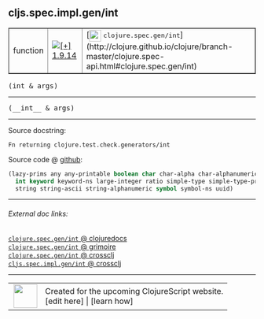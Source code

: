 ## cljs.spec.impl.gen/int



 <table border="1">
<tr>
<td>function</td>
<td><a href="https://github.com/cljsinfo/cljs-api-docs/tree/1.9.14"><img valign="middle" alt="[+] 1.9.14" title="Added in 1.9.14" src="https://img.shields.io/badge/+-1.9.14-lightgrey.svg"></a> </td>
<td>
[<img height="24px" valign="middle" src="http://i.imgur.com/1GjPKvB.png"> <samp>clojure.spec.gen/int</samp>](http://clojure.github.io/clojure/branch-master/clojure.spec-api.html#clojure.spec.gen/int)
</td>
</tr>
</table>

<samp>(int & args)</samp><br>

---

 <samp>
(__int__ & args)<br>
</samp>

---





Source docstring:

```
Fn returning clojure.test.check.generators/int
```


Source code @ [github]():

```clj
(lazy-prims any any-printable boolean char char-alpha char-alphanumeric char-ascii double
  int keyword keyword-ns large-integer ratio simple-type simple-type-printable
  string string-ascii string-alphanumeric symbol symbol-ns uuid)
```

<!--
Repo - tag - source tree - lines:

 <pre>

</pre>

-->

---



###### External doc links:

[`clojure.spec.gen/int` @ clojuredocs](http://clojuredocs.org/clojure.spec.gen/int)<br>
[`clojure.spec.gen/int` @ grimoire](http://conj.io/store/v1/org.clojure/clojure/1.7.0-beta3/clj/clojure.spec.gen/int/)<br>
[`clojure.spec.gen/int` @ crossclj](http://crossclj.info/fun/clojure.spec.gen/int.html)<br>
[`cljs.spec.impl.gen/int` @ crossclj](http://crossclj.info/fun/cljs.spec.impl.gen.cljs/int.html)<br>

---

 <table>
<tr><td>
<img valign="middle" align="right" width="48px" src="http://i.imgur.com/Hi20huC.png">
</td><td>
Created for the upcoming ClojureScript website.<br>
[edit here] | [learn how]
</td></tr></table>

[edit here]:https://github.com/cljsinfo/cljs-api-docs/blob/master/cljsdoc/cljs.spec.impl.gen/int.cljsdoc
[learn how]:https://github.com/cljsinfo/cljs-api-docs/wiki/cljsdoc-files

<!--

This information was too distracting to show to readers, but I'll leave it
commented here since it is helpful to:

- pretty-print the data used to generate this document
- and show how to retrieve that data



The API data for this symbol:

```clj
{:ns "cljs.spec.impl.gen",
 :name "int",
 :signature ["[& args]"],
 :name-encode "int",
 :history [["+" "1.9.14"]],
 :type "function",
 :clj-equiv {:full-name "clojure.spec.gen/int",
             :url "http://clojure.github.io/clojure/branch-master/clojure.spec-api.html#clojure.spec.gen/int"},
 :full-name-encode "cljs.spec.impl.gen/int",
 :source {:code "(lazy-prims any any-printable boolean char char-alpha char-alphanumeric char-ascii double\n  int keyword keyword-ns large-integer ratio simple-type simple-type-printable\n  string string-ascii string-alphanumeric symbol symbol-ns uuid)",
          :title "Source code",
          :repo "clojurescript",
          :tag "r1.9.14",
          :filename "src/main/cljs/cljs/spec/impl/gen.cljs",
          :lines [72 74],
          :url "https://github.com/clojure/clojurescript/blob/r1.9.14/src/main/cljs/cljs/spec/impl/gen.cljs#L72-L74"},
 :usage ["(int & args)"],
 :full-name "cljs.spec.impl.gen/int",
 :docstring "Fn returning clojure.test.check.generators/int",
 :cljsdoc-url "https://github.com/cljsinfo/cljs-api-docs/blob/master/cljsdoc/cljs.spec.impl.gen/int.cljsdoc"}

```

Retrieve the API data for this symbol:

```clj
;; from Clojure REPL
(require '[clojure.edn :as edn])
(-> (slurp "https://raw.githubusercontent.com/cljsinfo/cljs-api-docs/catalog/cljs-api.edn")
    (edn/read-string)
    (get-in [:symbols "cljs.spec.impl.gen/int"]))
```

-->
